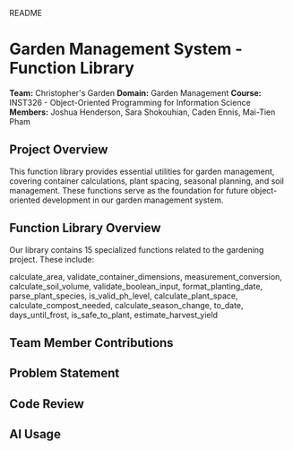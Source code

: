 README
# Garden Management System - Function Library

**Team:** Christopher's Garden
**Domain:** Garden Management
**Course:** INST326 - Object-Oriented Programming for Information Science
**Members:** Joshua Henderson, Sara Shokouhian, Caden Ennis, Mai-Tien Pham

## Project Overview

This function library provides essential utilities for garden management, covering container calculations, plant spacing, seasonal planning, and soil management. These functions serve as the foundation for future object-oriented development in our garden management system.


## Function Library Overview

Our library contains 15 specialized functions related to the gardening project. These include:

calculate_area,
validate_container_dimensions,
measurement_conversion,
calculate_soil_volume,
validate_boolean_input,
format_planting_date,
parse_plant_species,
is_valid_ph_level,
calculate_plant_space,
calculate_compost_needed,
calculate_season_change,
to_date,
days_until_frost,
is_safe_to_plant,
estimate_harvest_yield

## Team Member Contributions



## Problem Statement



## Code Review 



## AI Usage


